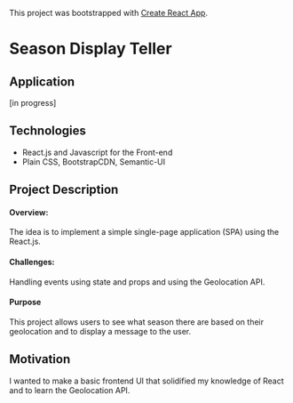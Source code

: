 This project was bootstrapped with [Create React App](https://github.com/facebook/create-react-app).
# Season Display Teller 

## Application
[in progress]

## Technologies
* React.js and Javascript for the Front-end
* Plain CSS, BootstrapCDN, Semantic-UI

## Project Description

#### Overview: 
The idea is to implement a simple single-page application (SPA) using the React.js.

#### Challenges:
Handling events using state and props and using the Geolocation API.

#### Purpose
This project allows users to see what season there are based on their geolocation and to display a message to the user. 

## Motivation
I wanted to make a basic frontend UI that solidified my knowledge of React and to learn the Geolocation API. 
